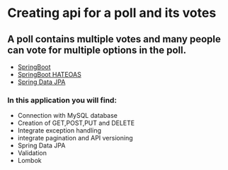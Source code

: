 # Creating api for a poll and its votes

## A poll contains multiple votes and many people can vote for multiple options in the poll.

* [SpringBoot]([https://spring.io/projects/spring-boot])
* [SpringBoot HATEOAS]([https://spring.io/projects/spring-hateoas])
* [Spring Data JPA]([https://spring.io/projects/spring-data-jpa])


### In this application you will find:

- Connection with MySQL database
- Creation of GET,POST,PUT and DELETE
- Integrate exception handling
- integrate pagination and API versioning
- Spring Data JPA
- Validation
- Lombok
